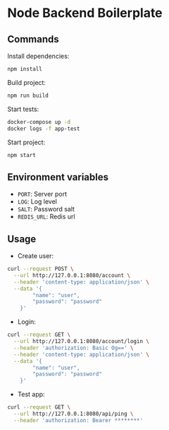 # Node Backend Boilerplate

## Commands

Install dependencies:

```bash
npm install
```

Build project:

```bash
npm run build
```

Start tests:

```bash
docker-compose up -d
docker logs -f app-test
```

Start project:

```bash
npm start
```

## Environment variables

- `PORT`: Server port
- `LOG`: Log level
- `SALT`: Password salt
- `REDIS_URL`: Redis url

## Usage

- Create user:

```bash
curl --request POST \
  --url http://127.0.0.1:8080/account \
  --header 'content-type: application/json' \
  --data '{
        "name": "user",
        "password": "password"
    }'
```

- Login:

```bash
curl --request GET \
  --url http://127.0.0.1:8080/account/login \
  --header 'authorization: Basic Og==' \
  --header 'content-type: application/json' \
  --data '{
        "name": "user",
        "password": "password"
    }'
```

- Test app:

```bash
curl --request GET \
  --url http://127.0.0.1:8080/api/ping \
  --header 'authorization: Bearer ********'
```
